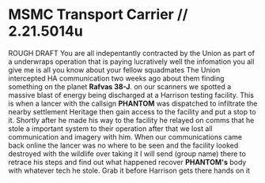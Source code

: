 # MSMC Transport Carrier // 2.21.5014u
ROUGH DRAFT
You are all indepentantly contracted by the Union as part of a underwraps operation that is paying lucratively well the infomation you all give me is all you know about your fellow squadmates
The Union intercepted HA communication two weeks ago about them finding something on the planet **Rafvas 38-J**. on our scanners we spotted a massive blast of energy being discharged at a Harrison testing facility. This is when a lancer with the callsign **PHANTOM** was dispatched to infiltrate the nearby settlement Heritage then gain access to the facility and put a stop to it. Shortly after he made his way to the facility he relayed on comms that he stole a important system to their operation after that we lost all communication and imagery with him. When our communications came back online the lancer was no where to be seen and the facility looked destroyed with the wildlife over taking it I will send (group name) there to retrace his steps and find out what happened recover **PHANTOM's** body with whatever tech he stole. Grab it before Harrison gets there hands on it 

